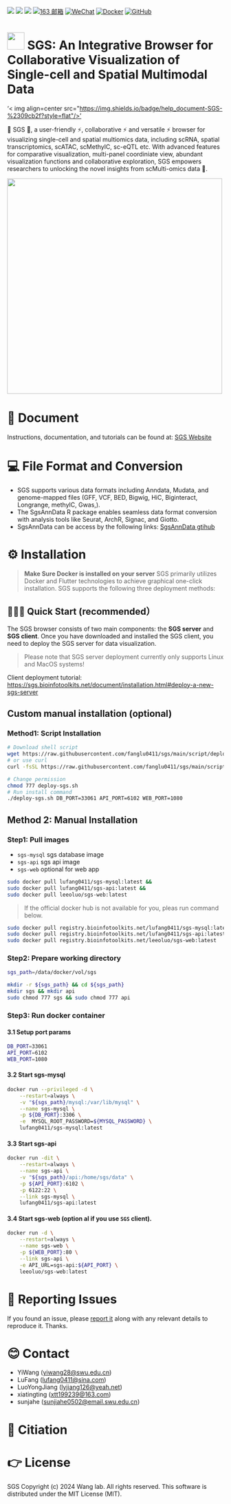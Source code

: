 <a href="https://sgs.bioinfotoolkits.net/document/home.html" target="_blank"><img  align=top src="https://img.shields.io/badge/Document-SGS-%230f91d8?style=flat"/></a>
<a href="https://sgs.bioinfotoolkits.net/home" target="_blank"><img  align=top src="https://img.shields.io/badge/Home-SGS-%23c7e90b?style=flat"/></a>
<a href="https://github.com/bio-xtt/SgsAnnDataV2/tree/main" target="_blank"><img  align=top src="https://img.shields.io/badge/SgsAnnDataV2-SGS-%23e96e0b?style=flat"/></a>
[![163 邮箱](https://img.shields.io/badge/-163%20Mail-FC1F1F?style=plastic&link=mailto:find_onepiece@163.com)](xtt199239@163.com@163.com)
[![WeChat](https://img.shields.io/badge/WeChat-07C160?logo=wechat&logoColor=white)](https://sgs.bioinfotoolkits.net/document/home.html)
[![Docker](https://img.shields.io/badge/docker-20232A?logo=docker&logoColor=61DAFB)](https://blog.i-xiao.space/)
[![GitHub](https://img.shields.io/badge/-GitHub-181717?style=plastic&logo=github)](https://blog.i-xiao.space/)



# <img src="https://sgs.bioinfotoolkits.net/document/images/ic_launcher_72.png" width="40px" > SGS: An Integrative Browser for Collaborative Visualization of Single-cell and Spatial Multimodal Data
‘< img  align=center src="https://img.shields.io/badge/help_document-SGS-%2309cb2f?style=flat"/>’

🎉 SGS 👋, a user-friendly ⚡, collaborative ⚡ and versatile ⚡ browser for visualizing single-cell and spatial multiomics data, including scRNA, spatial transcriptomics, scATAC, scMethylC, sc-eQTL etc. 
With advanced features for comparative visualization, multi-panel coordiniate view, abundant visualization functions and collaborative exploration, SGS empowers researchers to unlocking the novel insights from scMulti-omics data 🎉.

<img src="https://sgs.bioinfotoolkits.net/document/assets/home-D-OuhsfI.png" width="500px" >


# 🚀 Document
Instructions, documentation, and tutorials can be found at:
[SGS Website](https://sgs.bioinfotoolkits.net)

# 💻 File Format and Conversion
+ SGS supports various data formats including Anndata, Mudata, and genome-mapped files (GFF, VCF, BED, Bigwig, HiC, Biginteract, Longrange, methylC, Gwas,). 
+ The SgsAnnData R package enables seamless data format conversion with analysis tools like Seurat, ArchR, Signac, and Giotto. 
+ SgsAnnData can be access by the following links: [SgsAnnData gtihub](https://github.com/bio-xtt/SgsAnnDataV2)     

# ⚙️ Installation
> **Make Sure Docker is installed on your server**
SGS primarily utilizes Docker and Flutter technologies to achieve graphical one-click installation. SGS supports the following three deployment methods:  

## 🎈🎈🎈 Quick Start (recommended）
The SGS browser consists of two main components: the **SGS server** and **SGS client**. Once you have downloaded and installed the SGS client, you need to deploy the SGS server for data visualization. 
> Please note that SGS server deployment currently only supports Linux and MacOS systems!

Client deployment tutorial: https://sgs.bioinfotoolkits.net/document/installation.html#deploy-a-new-sgs-server

## Custom manual installation (optional)
### Method1: Script Installation
```sh
# Download shell script
wget https://raw.githubusercontent.com/fanglu0411/sgs/main/script/deploy.sh deploy-sgs.sh
# or use curl
curl -fsSL https://raw.githubusercontent.com/fanglu0411/sgs/main/script/deploy.sh -o deploy-sgs.sh

# Change permission
chmod 777 deploy-sgs.sh
# Run install command
./deploy-sgs.sh DB_PORT=33061 API_PORT=6102 WEB_PORT=1080
```

## Method 2: Manual Installation

### Step1: Pull images

- `sgs-mysql` sgs database image
- `sgs-api` sgs api image
- `sgs-web` optional for web app

```sh
sudo docker pull lufang0411/sgs-mysql:latest &&
sudo docker pull lufang0411/sgs-api:latest &&
sudo docker pull leeoluo/sgs-web:latest
```

> If the official docker hub is not available for you, pleas run command below.

```sh
sudo docker pull registry.bioinfotoolkits.net/lufang0411/sgs-mysql:latest &&
sudo docker pull registry.bioinfotoolkits.net/lufang0411/sgs-api:latest &&
sudo docker pull registry.bioinfotoolkits.net/leeoluo/sgs-web:latest
```

### Step2: Prepare working directory

```sh
sgs_path=/data/docker/vol/sgs

mkdir -r ${sgs_path} && cd ${sgs_path}
mkdir sgs && mkdir api
sudo chmod 777 sgs && sudo chmod 777 api
```

### Step3: Run docker container

#### 3.1 Setup port params

```sh
DB_PORT=33061
API_PORT=6102
WEB_PORT=1080
```

#### 3.2 Start sgs-mysql

```sh
docker run --privileged -d \
    --restart=always \
    -v "${sgs_path}/mysql:/var/lib/mysql" \
    --name sgs-mysql \
    -p ${DB_PORT}:3306 \
    -e  MYSQL_ROOT_PASSWORD=${MYSQL_PASSWORD} \
    lufang0411/sgs-mysql:latest
```

#### 3.3 Start sgs-api

```sh
docker run -dit \
    --restart=always \
    --name sgs-api \
    -v "${sgs_path}/api:/home/sgs/data" \
    -p ${API_PORT}:6102 \
    -p 6122:22 \
    --link sgs-mysql \
    lufang0411/sgs-api:latest
```

#### 3.4 Start sgs-web (option al if you use `SGS` client).

```sh
docker run -d \
    --restart=always \
    --name sgs-web \
    -p ${WEB_PORT}:80 \
    --link sgs-api \
    -e API_URL=sgs-api:${API_PORT} \
    leeoluo/sgs-web:latest
```

# 🌱 Reporting Issues
If you found an issue, please [report it](https://github.com/fanglu0411/sgs/issues) along with any relevant details to reproduce it. Thanks.

# 😊 Contact
+ YiWang (yiwang28@swu.edu.cn)    
+ LuFang (lufang0411@sina.com)
+ LuoYongJiang (lyjiang126@yeah.net)
+ xiatingting (xtt199239@163.com)
+ sunjahe (sunjiahe0502@email.swu.edu.cn)

# 🌹 Citiation

# 👉 License
SGS Copyright (c) 2024 Wang lab. All rights reserved.
This software is distributed under the MIT License (MIT).

